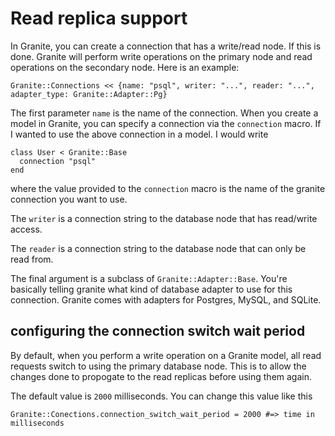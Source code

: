 # Read replica support

In Granite, you can create a connection that has a write/read node. If this is done. Granite will perform write operations on the primary node and read operations on the secondary node. Here is an example:

```crystal
Granite::Connections << {name: "psql", writer: "...", reader: "...", adapter_type: Granite::Adapter::Pg}
```

The first parameter `name` is the name of the connection. When you create a model in Granite, you can specify a connection via the `connection` macro. If I wanted to use the above connection in a model. I would write

```cr
class User < Granite::Base
  connection "psql"
end
```

where the value provided to the `connection` macro is the name of the granite connection you want to use.

The `writer` is a connection string to the database node that has read/write access.

The `reader` is a connection string to the database node that can only be read from.

The final argument is a subclass of `Granite::Adapter::Base`. You're basically telling granite what kind of database adapter to use for this connection. Granite comes with adapters for Postgres, MySQL, and SQLite.

## configuring the connection switch wait period

By default, when you perform a write operation on a Granite model, all read requests switch to using the primary database node. This is to allow the changes done to propogate to the read replicas before using them again. 

The default value is `2000` milliseconds. You can change this value like this

```crystal
Granite::Conections.connection_switch_wait_period = 2000 #=> time in milliseconds
```
